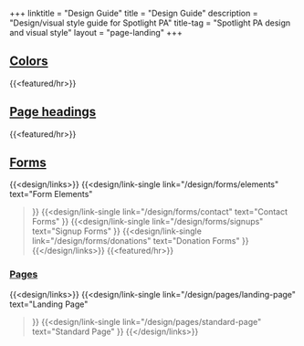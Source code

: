 +++
linktitle = "Design Guide"
title = "Design Guide"
description = "Design/visual style guide for Spotlight PA"
title-tag = "Spotlight PA design and visual style"
layout = "page-landing"
+++

## [Colors](/design/colors)
{{<featured/hr>}}

## [Page headings](/design/headings)
{{<featured/hr>}}

## [Forms](/design/forms)
{{<design/links>}}
  {{<design/link-single
    link="/design/forms/elements"
    text="Form Elements"
  >}}
  {{<design/link-single
    link="/design/forms/contact"
    text="Contact Forms"
  >}}
  {{<design/link-single
    link="/design/forms/signups"
    text="Signup Forms"
  >}}
  {{<design/link-single
    link="/design/forms/donations"
    text="Donation Forms"
  >}}
{{</design/links>}}
{{<featured/hr>}}
### [Pages](/design/pages)
{{<design/links>}}
  {{<design/link-single
    link="/design/pages/landing-page"
    text="Landing Page"
  >}}
  {{<design/link-single
    link="/design/pages/standard-page"
    text="Standard Page"
  >}}
{{</design/links>}}